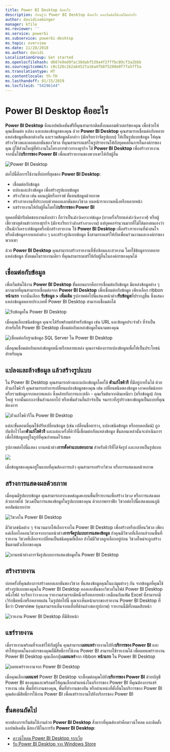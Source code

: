```yaml
---
title: Power BI Desktop คืออะไร
description: เรียนรู้ว่า Power BI Desktop คืออะไร และเริ่มต้นใช้งานได้อย่างไร
author: davidiseminger
manager: kfile
ms.reviewer: ''
ms.service: powerbi
ms.subservice: powerbi-desktop
ms.topic: overview
ms.date: 11/28/2018
ms.author: davidi
LocalizationGroup: Get started
ms.openlocfilehash: d687e9ed9fac38dabf539a4f2fffbc89cf3a2bbb
ms.sourcegitcommit: c8c126c1b2ab4527a16a4fb8f5208e0f7fa5ff5a
ms.translationtype: HT
ms.contentlocale: th-TH
ms.lasthandoff: 01/15/2019
ms.locfileid: "54296144"
---
```

# <a name="what-is-power-bi-desktop"></a>Power BI Desktop คืออะไร

**Power BI Desktop** คือแอปพลิเคชันฟรีที่คุณสามารถติดตั้งบนคอมพิวเตอร์ของคุณ เพื่อช่วยให้คุณเชื่อมต่อ แปลง และแสดงข้อมูลของคุณ ด้วย **Power BI Desktop** คุณสามารถเชื่อมต่อกับหลายแหล่งข้อมูลที่แตกต่างกัน และรวมข้อมูลดังกล่าว (มักเรียกว่าจัดรูปแบบ) ให้เป็นรูปแบบข้อมูล ให้คุณสร้างวิชวลและคอลเลกชันของวิชวล ที่คุณสามารถแชร์ในรูปรายงานให้กับบุคคลอื่นภายในองค์กรของคุณ ผู้ใช้ส่วนใหญ่ที่ทำงานในโครงการข่าวกรองธุรกิจ ใช้ **Power BI Desktop** เพื่อสร้างรายงาน จากนั้นใช้**บริการของ Power BI** เพื่อแชร์รายงานของพวกเขาให้กับผู้อื่น

![Power BI Desktop](media/desktop-what-is-desktop/what-is-desktop_01.png)

ต่อไปนี้คือการใช้งานที่บ่อยที่สุดของ **Power BI Desktop**:

* เชื่อมต่อกับข้อมูล
* แปลงและล้างข้อมูล เพื่อสร้างรูปแบบข้อมูล
* สร้างวิชวล เช่น แผนภูมิหรือกราฟ ที่แทนข้อมูลด้วยภาพ
* สร้างรายงานที่ประกอบด้วยคอลเลกชันของวิชวล บนหน้ารายงานหนึ่งหรือหลายหน้า
* แชร์รายงานให้กับผู้อื่นโดยใช้**บริการของ Power BI**

บุคคลที่มักรับผิดชอบงานดังกล่าว ถือว่าเป็น*นักวิเคราะห์ข้อมูล* (บางครั้งเรียกแค่*นักวิเคราะห์*) หรือผู้เชี่ยวชาญด้านข่าวกรองธุรกิจ (มักจะเรียกว่า*นักสร้างรายงาน*) แต่บุคคลจำนวนมากที่ไม่ได้มองตนเองว่าเป็นนักวิเคราะห์ข้อมูลหรือนักสร้างรายงาน ใช้ **Power BI Desktop** เพื่อสร้างรายงานที่น่าสนใจ หรือดึงข้อมูลจากแหล่งต่าง ๆ และสร้างรูปแบบข้อมูล ซึ่งสามารถแชร์ให้กับเพื่อนร่วมงานและองค์กรของพวกเขา

ด้วย **Power BI Desktop** คุณสามารถสร้างรายงานที่ซับซ้อนและสวยงาม โดยใช้ข้อมูลจากหลายแหล่งข้อมูล ทั้งหมดในรายงานเดียว ที่คุณสามารถแชร์ให้กับผู้อื่นในองค์กรของคุณได้ 

## <a name="connect-to-data"></a>เชื่อมต่อกับข้อมูล
เพื่อเริ่มต้นใช้งาน **Power BI Desktop** ขั้นตอนแรกคือการเชื่อมต่อกับข้อมูล มีแหล่งข้อมูลต่าง ๆ มากมายที่คุณสามารถเชื่อมต่อจาก **Power BI Desktop** เพื่อเชื่อมต่อกับข้อมูล เพียงเลือก ribbon **หน้าแรก** จากนั้นเลือก **รับข้อมูล > เพิ่มเติม** รูปภาพต่อไปนี้แสดงหน้าต่าง**รับข้อมูล**ที่ปรากฎขึ้น ซึ่งแสดงแหล่งข้อมูลหลายประเภทที่ Power BI Desktop สามารถเชื่อมต่อได้

![รับข้อมูลใน Power BI Desktop](media/desktop-what-is-desktop/what-is-desktop_02.png)

เมื่อคุณเลือกชนิดข้อมูล คุณจะได้รับพร้อมท์สำหรับข้อมูล เช่น URL และข้อมูลประจำตัว ที่จำเป็นสำหรับให้ Power BI Desktop เชื่อมต่อกับแหล่งข้อมูลในนามของคุณ

![เชื่อมต่อกับฐานข้อมูล SQL Server ใน Power BI Desktop](media/desktop-what-is-desktop/what-is-desktop_03.png)

เมื่อคุณเชื่อมต่อกับแหล่งข้อมูลหนึ่งหรือหลายแหล่ง คุณอาจต้องการแปลงข้อมูลเพื่อให้เป็นประโยชน์สำหรับคุณ

## <a name="transform-and-clean-data-create-a-model"></a>แปลงและล้างข้อมูล แล้วสร้างรูปแบบ

ใน Power BI Desktop คุณสามารถล้างและแปลงข้อมูลโดยใช้ **ตัวแก้ไขคิวรี** ที่มีอยู่ภายในได้ ด้วยตัวแก้ไขคิวรี คุณสามารถทำการเปลี่ยนแปลงข้อมูลของคุณ เช่น เปลี่ยนชนิดของข้อมูล เอาคอลัมน์ออก หรือรวมข้อมูลจากหลายแหล่ง ซึ่งคล้ายกับการแกะสลัก - คุณเริ่มต้นจากดินเหนียว (หรือข้อมูล) ก้อนใหญ่ จากนั้นแกะเอาชิ้นส่วนออกไป หรือเพิ่มส่วนอื่นถ้าจำเป็น จนกระทั่งรูปร่างของข้อมูลเป็นแบบที่คุณต้องการ 

![ตัวแก้ไขคิวรีใน Power BI Desktop](media/desktop-getting-started/designer_gsg_editquery.png)

แต่ละขั้นตอนที่คุณใช้ปรับเปลี่ยนข้อมูล (เช่น เปลี่ยนชื่อตาราง, แปลงชนิดข้อมูล หรือลบคอลัมน์) ถูกบันทึกไว้โดย**ตัวแก้ไขคิวรี** และแต่ละครั้งที่คิวรีนี้เชื่อมต่อกับแหล่งข้อมูล ขั้นตอนเหล่านั้นจะดำเนินการ เพื่อให้ข้อมูลอยู่ในรูปที่คุณกำหนดไว้เสมอ

รูปภาพต่อไปนี้แสดง บานหน้าต่าง**การตั้งค่าแบบสอบถาม** สำหรับคิวรีที่ได้จัดรูป และกลายเป็นรูปแบบ

 ![](media/desktop-getting-started/shapecombine_querysettingsfinished.png)

เมื่อข้อมูลของคุณอยู่ในแบบที่คุณต้องการแล้ว คุณสามารถสร้างวิชวล หรือการแสดงผลด้วยภาพ 

## <a name="create-visuals"></a>สร้างการแสดงผลด้วยภาพ 

เมื่อคุณมีรูปแบบข้อมูล คุณสามารถลาก*เขตข้อมูล*ลงบนพื้นที่รายงานเพื่อสร้าง*วิชวล* หรือการแสดงผลด้วยภาพได้ *วิชวล*เป็นการแสดงข้อมูลในรูปแบบของคุณ ด้วยภาพกราฟิก วิชวลต่อไปนี้แสดงแผนภูมิคอลัมน์แบบง่าย 

![วิชวลใน Power BI Desktop](media/desktop-what-is-desktop/what-is-desktop_04.png)

มีวิชวลชนิดต่าง ๆ จำนวนมากให้เลือกจากใน Power BI Desktop เพื่อสร้างหรือเปลี่ยนวิชวล เพียงแค่เลือกไอคอนวิชวลจากบานหน้าต่าง**การจัดรูปแบบการแสดงข้อมูล** ถ้าคุณมีวิชวลที่เลือกแล้วบนพื้นที่รายงาน วิชวลที่เลือกจะเปลี่ยนเป็นชนิดคุณที่เลือก ถ้าไม่มีวิชวลถูกเลือกอยู่ก่อน วิชวลใหม่จะถูกสร้างขึ้นตามตัวเลือกของคุณ

![บานหน้าต่างการจัดรูปแบบการแสดงข้อมูลใน Power BI Desktop](media/desktop-what-is-desktop/what-is-desktop_05.png)

## <a name="create-reports"></a>สร้างรายงาน

บ่อยครั้งที่คุณต้องการสร้างคอลเลกชันของวิชวล ที่แสดงข้อมูลคุณในแง่มุมต่างๆ กัน จากข้อมูลที่คุณใช้สร้างรูปแบบของคุณใน Power BI Desktop คอลเลกชันของวิชวลในไฟล์ Power BI Desktop หนึ่งไฟล์ จะเรียกว่า*รายงาน* รายงานสามารถมีหนึ่งหรือหลายหน้า เหมือนกับแฟ้ม Excel ที่สามารถมีเวิร์กชีตหนึ่งหรือหลายแผ่น ในรูปต่อไปนี้ คุณจะเห็นหน้าแรกของรายงาน Power BI Desktop ที่ชื่อว่า Overview (คุณสามารถเห็นจากแท็บที่ด้านล่างของรูปภาพ) รายงานนี้มีทั้งหมดสิบหน้า

![รายงาน Power BI Desktop ที่มีสิบหน้า](media/desktop-what-is-desktop/what-is-desktop_01.png)

## <a name="share-reports"></a>แชร์รายงาน

เมื่อรายงานพร้อมที่จะแชร์ให้กับผู้อื่น คุณสามารถ**เผยแพร่**รายงานไปยัง**บริการของ Power BI** และทำให้ทุกคนในองค์กรของคุณที่มีสิทธิ์การใช้งาน Power BI สามารถใช้รายงานได้ เพื่อเผยแพร่รายงาน Power BI Desktop คุณเลือกปุ่ม**เผยแพร่**จาก ribbon **หน้าแรก** ใน Power BI Desktop

![เผยแพร่รายงานจาก Power BI Desktop](media/desktop-what-is-desktop/what-is-desktop_06.png)

เมื่อคุณเลือก**เผยแพร่** Power BI Desktop จะเชื่อมต่อคุณไปยัง**บริการของ Power BI** ด้วยบัญชี Power BI ของคุณและพร้อมท์ให้คุณเลือกตำแหน่งในบริการของ Power BI ที่คุณต้องการแชร์รายงาน เช่น พื้นที่ทำงานของคุณ, พื้นที่ทำงานของทีม หรือตำแหน่งที่ตั้งอื่นในบริการของ Power BI คุณต้องมีสิทธิ์การใช้งาน Power BI เพื่อแชร์รายงานไปยังบริการของ Power BI


## <a name="next-steps"></a>ขั้นตอนถัดไป

หากต้องการเริ่มต้นใช้งานด้วย **Power BI Desktop** สิ่งแรกที่คุณต้องทำคือดาวน์โหลด และติดตั้งแอปพลิเคชัน มีสองวิธีในการรับ **Power BI Desktop**:

* [ดาวน์โหลด Power BI Desktop จากเว็บ](desktop-get-the-desktop.md)
* [รับ Power BI Desktop จาก Windows Store](http://aka.ms/pbidesktopstore)
